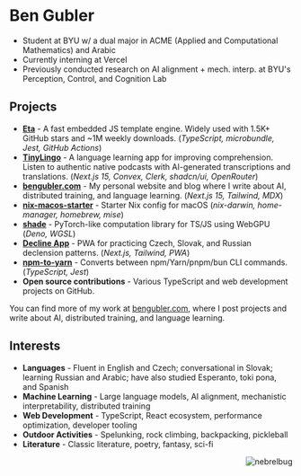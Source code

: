 # Ben Gubler

- Student at BYU w/ a dual major in ACME (Applied and Computational Mathematics) and Arabic
- Currently interning at Vercel
- Previously conducted research on AI alignment + mech. interp. at BYU's Perception, Control, and Cognition Lab

## Projects
- **[Eta](https://eta.js.org)** - A fast embedded JS template engine. Widely used with 1.5K+ GitHub stars and ~1M weekly downloads. (_TypeScript, microbundle, Jest, GitHub Actions_)
- **[TinyLingo](https://tinylingo.com)** - A language learning app for improving comprehension. Listen to authentic native podcasts with AI-generated transcriptions and translations. (_Next.js 15, Convex, Clerk, shadcn/ui, OpenRouter_) 
- **[bengubler.com](https://github.com/nebrelbug/bengubler.com)** - My personal website and blog where I write about AI, distributed training, and language learning. (_Next.js 15, Tailwind, MDX_)
- **[nix-macos-starter](https://github.com/nebrelbug/nix-macos-starter)** - Starter Nix config for macOS (_nix-darwin, home-manager, homebrew, mise_)
- **[shade](https://github.com/nebrelbug/shade)** - PyTorch-like computation library for TS/JS using WebGPU (_Deno, WGSL_)
- **[Decline App](https://decline.vercel.app)** - PWA for practicing Czech, Slovak, and Russian declension patterns. (_Next.js, Tailwind, PWA_)
- **[npm-to-yarn](https://www.npmjs.com/package/npm-to-yarn)** - Converts between npm/Yarn/pnpm/bun CLI commands. (_TypeScript, Jest_)
- **Open source contributions** - Various TypeScript and web development projects on GitHub.

You can find more of my work at [bengubler.com](https://bengubler.com?utm_source=gh_profile_readme), where I post projects and write about AI, distributed training, and language learning.

## Interests
- **Languages** - Fluent in English and Czech; conversational in Slovak; learning Russian and Arabic; have also studied Esperanto, toki pona, and Spanish
- **Machine Learning** - Large language models, AI alignment, mechanistic interpretability, distributed training
- **Web Development** - TypeScript, React ecosystem, performance optimization, developer tooling
- **Outdoor Activities** - Spelunking, rock climbing, backpacking, pickleball
- **Literature** - Classic literature, poetry, fantasy, sci-fi

<p align="right"> <img src="https://komarev.com/ghpvc/?username=nebrelbug" alt="nebrelbug" /> </p>
